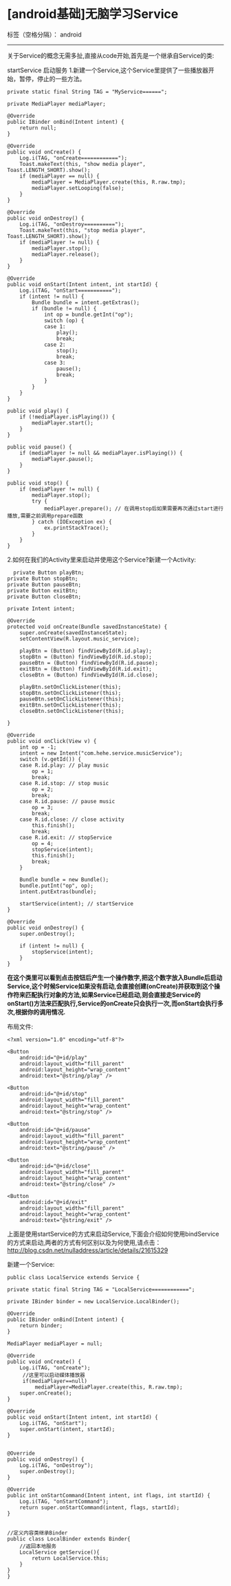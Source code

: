 ﻿# [android基础]无脑学习Service

标签（空格分隔）： android 

---

关于Service的概念无需多扯,直接从code开始,首先是一个继承自Service的类:

startService 启动服务
1.新建一个Service,这个Service里提供了一些播放器开始，暂停，停止的一些方法。

    private static final String TAG = "MyService======";  
  
    private MediaPlayer mediaPlayer;  
  
    @Override  
    public IBinder onBind(Intent intent) {  
        return null;  
    }  
  
    @Override  
    public void onCreate() {  
        Log.i(TAG, "onCreate============");  
        Toast.makeText(this, "show media player", Toast.LENGTH_SHORT).show();  
        if (mediaPlayer == null) {  
            mediaPlayer = MediaPlayer.create(this, R.raw.tmp);  
            mediaPlayer.setLooping(false);  
        }  
    }  
  
    @Override  
    public void onDestroy() {  
        Log.i(TAG, "onDestroy==========");  
        Toast.makeText(this, "stop media player", Toast.LENGTH_SHORT).show();  
        if (mediaPlayer != null) {  
            mediaPlayer.stop();  
            mediaPlayer.release();  
        }  
    }  
  
    @Override  
    public void onStart(Intent intent, int startId) {  
        Log.i(TAG, "onStart===========");  
        if (intent != null) {  
            Bundle bundle = intent.getExtras();  
            if (bundle != null) {  
                int op = bundle.getInt("op");  
                switch (op) {  
                case 1:  
                    play();  
                    break;  
                case 2:  
                    stop();  
                    break;  
                case 3:  
                    pause();  
                    break;  
                }  
            }  
        }  
    }  
  
    public void play() {  
        if (!mediaPlayer.isPlaying()) {  
            mediaPlayer.start();  
        }  
    }  
  
    public void pause() {  
        if (mediaPlayer != null && mediaPlayer.isPlaying()) {  
            mediaPlayer.pause();  
        }  
    }  
  
    public void stop() {  
        if (mediaPlayer != null) {  
            mediaPlayer.stop();  
            try {  
                mediaPlayer.prepare(); // 在调用stop后如果需要再次通过start进行播放,需要之前调用prepare函数  
            } catch (IOException ex) {  
                ex.printStackTrace();  
            }  
        }  
    } 

2.如何在我们的Activity里来启动并使用这个Service?新建一个Activity:
     
    



      private Button playBtn;  
    private Button stopBtn;  
    private Button pauseBtn;  
    private Button exitBtn;  
    private Button closeBtn;  
  
    private Intent intent;  
  
    @Override  
    protected void onCreate(Bundle savedInstanceState) {  
        super.onCreate(savedInstanceState);  
        setContentView(R.layout.music_service);  
  
        playBtn = (Button) findViewById(R.id.play);  
        stopBtn = (Button) findViewById(R.id.stop);  
        pauseBtn = (Button) findViewById(R.id.pause);  
        exitBtn = (Button) findViewById(R.id.exit);  
        closeBtn = (Button) findViewById(R.id.close);  
  
        playBtn.setOnClickListener(this);  
        stopBtn.setOnClickListener(this);  
        pauseBtn.setOnClickListener(this);  
        exitBtn.setOnClickListener(this);  
        closeBtn.setOnClickListener(this);  
  
    }  
  
    @Override  
    public void onClick(View v) {  
        int op = -1;  
        intent = new Intent("com.hehe.service.musicService");  
        switch (v.getId()) {  
        case R.id.play: // play music  
            op = 1;  
            break;  
        case R.id.stop: // stop music  
            op = 2;  
            break;  
        case R.id.pause: // pause music  
            op = 3;  
            break;  
        case R.id.close: // close activity  
            this.finish();  
            break;  
        case R.id.exit: // stopService  
            op = 4;  
            stopService(intent);  
            this.finish();  
            break;  
        }  
  
        Bundle bundle = new Bundle();  
        bundle.putInt("op", op);  
        intent.putExtras(bundle);  
  
        startService(intent); // startService  
    }  
  
    @Override  
    public void onDestroy() {  
        super.onDestroy();  
  
        if (intent != null) {  
            stopService(intent);   
        }  
    }  
    
**在这个类里可以看到点击按钮后产生一个操作数字,把这个数字放入Bundle后启动Service,这个时候Service如果没有启动,会直接创建(onCreate)并获取到这个操作符来匹配执行对象的方法,如果Service已经启动,则会直接走Service的onStart()方法来匹配执行,Service的onCreate只会执行一次,而onStart会执行多次,根据你的调用情况.**

布局文件:

    <?xml version="1.0" encoding="utf-8"?>  
<LinearLayout xmlns:android="http://schemas.android.com/apk/res/android"  
    android:layout_width="fill_parent"  
    android:layout_height="fill_parent"  
    android:orientation="vertical" >  
  
    <Button  
        android:id="@+id/play"  
        android:layout_width="fill_parent"  
        android:layout_height="wrap_content"  
        android:text="@string/play" />  
  
    <Button  
        android:id="@+id/stop"  
        android:layout_width="fill_parent"  
        android:layout_height="wrap_content"  
        android:text="@string/stop" />  
  
    <Button  
        android:id="@+id/pause"  
        android:layout_width="fill_parent"  
        android:layout_height="wrap_content"  
        android:text="@string/pause" />  
  
    <Button  
        android:id="@+id/close"  
        android:layout_width="fill_parent"  
        android:layout_height="wrap_content"  
        android:text="@string/close" />  
  
    <Button  
        android:id="@+id/exit"  
        android:layout_width="fill_parent"  
        android:layout_height="wrap_content"  
        android:text="@string/exit" />  
  
</LinearLayout>  

上面是使用startService的方式来启动Service,下面会介绍如何使用bindService的方式来启动,两者的方式有何区别以及为何使用,请点击：http://blog.csdn.net/nulladdress/article/details/21615329

新建一个Service:

    public class LocalService extends Service {  
      
    private static final String TAG = "LocalService============";  
      
    private IBinder binder = new LocalService.LocalBinder();  
      
    @Override  
    public IBinder onBind(Intent intent) {  
        return binder;  
    }  
      
    MediaPlayer mediaPlayer = null;  
  
    @Override  
    public void onCreate() {  
        Log.i(TAG, "onCreate");   
         //这里可以启动媒体播放器  
         if(mediaPlayer==null)  
             mediaPlayer=MediaPlayer.create(this, R.raw.tmp);  
        super.onCreate();  
    }  
      
    @Override  
    public void onStart(Intent intent, int startId) {  
        Log.i(TAG, "onStart");   
        super.onStart(intent, startId);  
    }  
      
  
    @Override  
    public void onDestroy() {  
        Log.i(TAG, "onDestroy");   
        super.onDestroy();  
    }  
  
    @Override  
    public int onStartCommand(Intent intent, int flags, int startId) {  
        Log.i(TAG, "onStartCommand");   
        return super.onStartCommand(intent, flags, startId);  
    }  
  
  
    //定义内容类继承Binder  
    public class LocalBinder extends Binder{  
        //返回本地服务  
        LocalService getService(){  
            return LocalService.this;  
        }  
    } 
    }  


